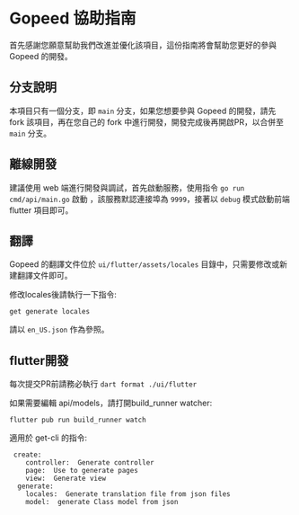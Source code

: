 # Gopeed 協助指南

首先感謝您願意幫助我們改進並優化該項目，這份指南將會幫助您更好的參與 Gopeed 的開發。

## 分支說明

本項目只有一個分支，即 `main` 分支，如果您想要參與 Gopeed 的開發，請先 fork 該項目，再在您自己的 fork 中進行開發，開發完成後再開啟PR，以合併至 `main` 分支。

## 離線開發

建議使用 web 端進行開發與調試，首先啟動服務，使用指令 `go run cmd/api/main.go` 啟動 ，該服務默認連接埠為 `9999`，接著以 `debug` 模式啟動前端 flutter 項目即可。

## 翻譯
 
Gopeed 的翻譯文件位於 `ui/flutter/assets/locales` 目錄中，只需要修改或新建翻譯文件即可。

修改locales後請執行一下指令:

```
get generate locales 
```

請以 `en_US.json` 作為參照。

## flutter開發

每次提交PR前請務必執行 `dart format ./ui/flutter`

如果需要編輯 api/models，請打開build_runner watcher:

```
flutter pub run build_runner watch
```

適用於 get-cli 的指令:

```
 create:  
    controller:  Generate controller
    page:  Use to generate pages
    view:  Generate view
  generate:
    locales:  Generate translation file from json files
    model:  generate Class model from json
```

